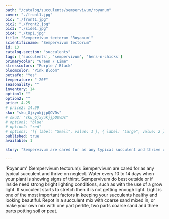 ```yaml
---
path: "/catalog/succulents/sempervivum/royanum"
cover: "./front1.jpg"
pic: "./front1.jpg"
pic2: "./front2.jpg"
pic3: "./side1.jpg"
pic4: "./top1.jpg"
title: "Sempervivum tectorum 'Royanum'"
scientificname: "Sempervivum tectorum"
id: 13
catalog-section: "succulents"
tags: ['succulents', 'sempervivum', 'hens-n-chicks']
primarycolor: "Green / Lime"
stresscolors: "Purple / Black"
bloomcolor: "Pink Bloom"
petsafe: "Yes"
temperature: "-20F"
seasonality: ""
inventory: 14
option1: ""
option2: ""
price: 4.25
# price2: 14.99
sku: "sku_GjxyukjjpQOVDs"
# sku2: "sku_GjxyukjjpQOVDs"
# option1: "blue"
# option2: "red"
# options: '[{ label: "Small", value: 1 }, { label: "Large", value: 2 }]'
published: true
available: 1

story: "Sempervivum are cared for as any typical succulent and thrive on neglect. Water every 10 to 14 days when your plant is showing signs of thirst. Sempervivum do best outside or if inside need strong bright lighting conditions, such as with the use of a grow light."

---
```


'Royanum' (Sempervivum tectorum): Sempervivum are cared for as any typical succulent and thrive on neglect. Water every 10 to 14 days when your plant is showing signs of thirst. Sempervivum do best outside or if inside need strong bright lighting conditions, such as with the use of a grow light. If succulent starts to stretch then it is not getting enough light. Light is one of the most important factors in keeping your succulents healthy and looking beautiful. Repot in a succulent mix with coarse sand mixed in, or make your own mix with one part perlite, two parts coarse sand and three parts potting soil or peat.